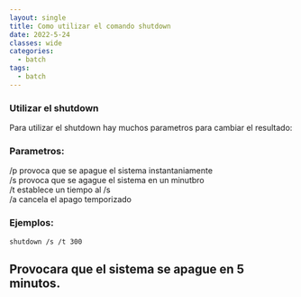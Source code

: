 ```yaml
---
layout: single
title: Como utilizar el comando shutdown
date: 2022-5-24
classes: wide
categories:
  - batch
tags:
  - batch
---
```


### Utilizar  el shutdown

Para utilizar el shutdown hay muchos parametros para 
cambiar el resultado:

### Parametros:
/p provoca que se apague el sistema instantaniamente<br>
/s provoca que se agague el sistema en un minutbro<br>
/t establece un tiempo al /s<br>
/a cancela el apago temporizado

### Ejemplos:
```batch
shutdown /s /t 300
```
Provocara que el sistema se apague en 5 minutos.
---